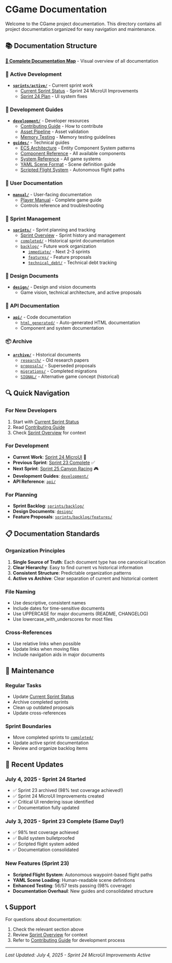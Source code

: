 # CGame Documentation

Welcome to the CGame project documentation. This directory contains all project documentation organized for easy navigation and maintenance.

## 📚 Documentation Structure

**[📍 Complete Documentation Map](DOCUMENTATION_MAP.md)** - Visual overview of all documentation

### 🎯 Active Development
- **[`sprints/active/`](sprints/active/)** - Current sprint work
  - [Current Sprint Status](sprints/active/CURRENT_SPRINT_STATUS.md) - Sprint 24 MicroUI Improvements
  - [Sprint 24 Plan](sprints/active/SPRINT_24_MICROUI_IMPROVEMENTS.md) - UI system fixes

### 🔧 Development Guides
- **[`development/`](development/)** - Developer resources
  - [Contributing Guide](development/CONTRIBUTING.md) - How to contribute
  - [Asset Pipeline](development/ASSET_PIPELINE_VALIDATION.md) - Asset validation
  - [Memory Testing](development/MEMORY_TESTING.md) - Memory testing guidelines
- **[`guides/`](guides/)** - Technical guides
  - [ECS Architecture](guides/ECS_ARCHITECTURE.md) - Entity Component System patterns
  - [Component Reference](guides/COMPONENT_REFERENCE.md) - All available components
  - [System Reference](guides/SYSTEM_REFERENCE.md) - All game systems
  - [YAML Scene Format](guides/YAML_SCENE_FORMAT.md) - Scene definition guide
  - [Scripted Flight System](guides/SCRIPTED_FLIGHT_GUIDE.md) - Autonomous flight paths

### 📖 User Documentation
- **[`manual/`](manual/)** - User-facing documentation
  - [Player Manual](manual/PLAYER_MANUAL.md) - Complete game guide
  - Controls reference and troubleshooting

### 🏃 Sprint Management
- **[`sprints/`](sprints/)** - Sprint planning and tracking
  - [Sprint Overview](sprints/README.md) - Sprint history and management
  - [`completed/`](sprints/completed/) - Historical sprint documentation
  - [`backlog/`](sprints/backlog/) - Future work organization
    - [`immediate/`](sprints/backlog/immediate/) - Next 2-3 sprints
    - [`features/`](sprints/backlog/features/) - Feature proposals
    - [`technical_debt/`](sprints/backlog/technical_debt/) - Technical debt tracking

### 🎨 Design Documents
- **[`design/`](design/)** - Design and vision documents
  - Game vision, technical architecture, and active proposals

### 🔧 API Documentation
- **[`api/`](api/)** - Code documentation
  - [`html_generated/`](api/html_generated/) - Auto-generated HTML documentation
  - Component and system documentation

### 📦 Archive
- **[`archive/`](archive/)** - Historical documents
  - [`research/`](archive/research/) - Old research papers
  - [`proposals/`](archive/proposals/) - Superseded proposals
  - [`migrations/`](archive/migrations/) - Completed migrations
  - [`SIGNAL/`](archive/SIGNAL/) - Alternative game concept (historical)

## 🔍 Quick Navigation

### For New Developers
1. Start with [Current Sprint Status](sprints/active/CURRENT_SPRINT_STATUS.md)
2. Read [Contributing Guide](development/CONTRIBUTING.md)
3. Check [Sprint Overview](sprints/README.md) for context

### For Development
- **Current Work**: [Sprint 24 MicroUI](sprints/active/CURRENT_SPRINT_STATUS.md) 🚀
- **Previous Sprint**: [Sprint 23 Complete](sprints/completed/sprint_23/CURRENT_SPRINT_STATUS.md) ✅
- **Next Sprint**: [Sprint 25 Canyon Racing](sprints/backlog/SPRINT_25_CANYON_RACING.md) 🎮
- **Development Guides**: [`development/`](development/)
- **API Reference**: [`api/`](api/)

### For Planning
- **Sprint Backlog**: [`sprints/backlog/`](sprints/backlog/)
- **Design Documents**: [`design/`](design/)
- **Feature Proposals**: [`sprints/backlog/features/`](sprints/backlog/features/)

## 📋 Documentation Standards

### Organization Principles
1. **Single Source of Truth**: Each document type has one canonical location
2. **Clear Hierarchy**: Easy to find current vs historical information
3. **Consistent Structure**: Predictable organization patterns
4. **Active vs Archive**: Clear separation of current and historical content

### File Naming
- Use descriptive, consistent names
- Include dates for time-sensitive documents
- Use UPPERCASE for major documents (README, CHANGELOG)
- Use lowercase_with_underscores for most files

### Cross-References
- Use relative links when possible
- Update links when moving files
- Include navigation aids in major documents

## 🔄 Maintenance

### Regular Tasks
- Update [Current Sprint Status](sprints/active/CURRENT_SPRINT_STATUS.md)
- Archive completed sprints
- Clean up outdated proposals
- Update cross-references

### Sprint Boundaries
- Move completed sprints to [`completed/`](sprints/completed/)
- Update active sprint documentation
- Review and organize backlog items

## 🚀 Recent Updates

### July 4, 2025 - Sprint 24 Started
- ✅ Sprint 23 archived (98% test coverage achieved!)
- ✅ Sprint 24 MicroUI Improvements created
- ✅ Critical UI rendering issue identified
- ✅ Documentation fully updated

### July 3, 2025 - Sprint 23 Complete (Same Day!)
- ✅ 98% test coverage achieved
- ✅ Build system bulletproofed
- ✅ Scripted flight system added
- ✅ Documentation consolidated

### New Features (Sprint 23)
- **Scripted Flight System**: Autonomous waypoint-based flight paths
- **YAML Scene Loading**: Human-readable scene definitions
- **Enhanced Testing**: 56/57 tests passing (98% coverage)
- **Documentation Overhaul**: New guides and consolidated structure

## 📞 Support

For questions about documentation:
1. Check the relevant section above
2. Review [Sprint Overview](sprints/README.md) for context
3. Refer to [Contributing Guide](development/CONTRIBUTING.md) for development process

---

*Last Updated: July 4, 2025 - Sprint 24 MicroUI Improvements Active*